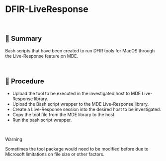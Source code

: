 # DFIR-LiveResponse
<br/>

## 🔖 Summary

Bash scripts that have been created to run DFIR tools for MacOS through the Live-Response feature on MDE.

<br/>

## 🚀 Procedure

- Upload the tool to be executed in the investigated host to MDE Live-Response library.
- Upload the Bash script wrapper to the MDE Live-Response library.
- Create a Live-Response session into the desired host to be investigated.
- Copy the tool file from the MDE library to the host.
- Run the bash script wrapper.
<br/>

> [!WARNING]
> Sometimes the tool package would need to be modified before due to Microsoft limitations on file size or other factors.
<br/>
    
